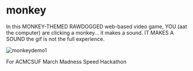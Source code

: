 # monkey

In this MONKEY-THEMED RAWDOGGED web-based video game, YOU (aat the computer) are clicking a monkey... it makes a sound. IT MAKES A SOUND the gif is not the full experience. 

![monkeydemo1](https://user-images.githubusercontent.com/35513545/224894164-fb4824f4-3c0a-4efa-9050-18139536dfdb.gif)

For ACMCSUF March Madness Speed Hackathon 

